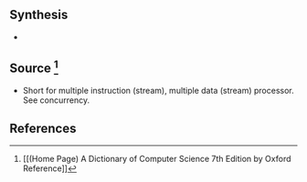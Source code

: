 ## Synthesis
- 
## Source [^1]
- Short for multiple instruction (stream), multiple data (stream) processor. See concurrency.
## References

[^1]: [[(Home Page) A Dictionary of Computer Science 7th Edition by Oxford Reference]]